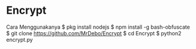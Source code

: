 # Encrypt
Cara Menggunakanya  $ pkg install nodejs $ npm install -g bash-obfuscate $ git clone https://github.com/MrDebo/Encrypt $ cd Encrypt $ python2 encrypt.py
